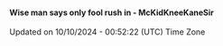 #### Wise man says only fool rush in - McKidKneeKaneSir
Updated on 10/10/2024 - 00:52:22 (UTC) Time Zone

